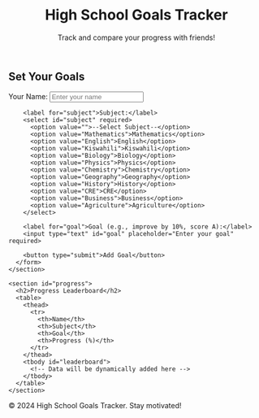 <!DOCTYPE html>
<html lang="en">
<head>
  <meta charset="UTF-8">
  <meta name="viewport" content="width=device-width, initial-scale=1.0">
  <title>Goal Tracker for Kenyan High School Subjects</title>
  <link rel="stylesheet" href="styles.css">
</head>
<body>
  <header>
    <h1>High School Goals Tracker</h1>
    <p>Track and compare your progress with friends!</p>
  </header>

  <main>
    <section id="goal-form">
      <h2>Set Your Goals</h2>
      <form id="goalTrackerForm">
        <label for="name">Your Name:</label>
        <input type="text" id="name" placeholder="Enter your name" required>

        <label for="subject">Subject:</label>
        <select id="subject" required>
          <option value="">--Select Subject--</option>
          <option value="Mathematics">Mathematics</option>
          <option value="English">English</option>
          <option value="Kiswahili">Kiswahili</option>
          <option value="Biology">Biology</option>
          <option value="Physics">Physics</option>
          <option value="Chemistry">Chemistry</option>
          <option value="Geography">Geography</option>
          <option value="History">History</option>
          <option value="CRE">CRE</option>
          <option value="Business">Business</option>
          <option value="Agriculture">Agriculture</option>
        </select>

        <label for="goal">Goal (e.g., improve by 10%, score A):</label>
        <input type="text" id="goal" placeholder="Enter your goal" required>

        <button type="submit">Add Goal</button>
      </form>
    </section>

    <section id="progress">
      <h2>Progress Leaderboard</h2>
      <table>
        <thead>
          <tr>
            <th>Name</th>
            <th>Subject</th>
            <th>Goal</th>
            <th>Progress (%)</th>
          </tr>
        </thead>
        <tbody id="leaderboard">
          <!-- Data will be dynamically added here -->
        </tbody>
      </table>
    </section>
  </main>

  <footer>
    <p>&copy; 2024 High School Goals Tracker. Stay motivated!</p>
  </footer>

  <script src="script.js"></script>
</body>
</html>

